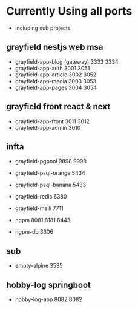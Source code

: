 # Currently Using all ports
- including sub projects

## grayfield nestjs web msa
- grayfield-app-blog (gateway) 3333 3334
- grayfield-app-auth 3001 3051
- grayfield-app-article 3002 3052 
- grayfield-app-media 3003 3053 
- grayfield-app-pages 3004 3054

## grayfield front react & next
- grayfield-app-front 3011 3012
- grayfield-app-admin 3010 

## infta
- grayfield-pgpool 9898 9999 
- grayfield-psql-orange 5434
- grayfield-psql-banana 5433
- grayfield-redis 6380 
- grayfield-meili 7711

- ngpm 8081 8181 8443 
- ngpm-db 3306

## sub
- empty-alpine 3535

## hobby-log springboot
- hobby-log-app 8082 8082